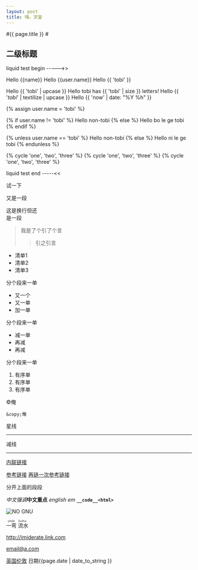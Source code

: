 ```yaml
---
layout: post
title: 嗨，天堂
---
```

#{{ page.title }} #

## 二级标题 ##

liquid test begin ----->>

Hello {{name}}
Hello {{user.name}}
Hello {{ 'tobi' }}

Hello {{ 'tobi' | upcase }}
Hello tobi has {{ 'tobi' | size }} letters!
Hello {{ '*tobi*' | textilize | upcase }}
Hello {{ 'now' | date: "%Y %h" }}

{% assign user.name = 'tobi' %}

{% if user.name != 'tobi' %}
Hello non-tobi
{% else %}
Hello bo le ge tobi
{% endif %}

{% unless user.name == 'tobi' %}
Hello non-tobi
{% else %}
Hello ni le ge tobi
{% endunless %}

{% cycle 'one', 'two', 'three' %}
{% cycle 'one', 'two', 'three' %}
{% cycle 'one', 'two', 'three' %}

liquid test end -----<<

试一下

又是一段

这是换行但还  
是一段

> 我是了个引了个言
> > 引之引言

* 清单1
* 清单2
* 清单3

分个段来一单

+ 又一个
+ 又一单
+ 加一单

分个段来一单

- 减一单
- 再减
- 再减

分个段来一单

1. 有序单
2. 有序单
3. 有序单

&copy;俺

    &copy;俺

星线

*********

减线

-------------

[内联链接](http:/google.com/ "Google")

[参考链接][refid]
[再链一次参考链接][refid]

分开上面的段段

[refid]: http://baidu.com/ "千百度"

*中文强调*__中文重点__ _english em_ **`__code__<html>`**

![NO GNU][nognu]

[nognu]: http://savannah.nongnu.org/images/Savannah.theme/floating.png
        "No gnu heiehi"

<ruby class="romanization">
一弯<rt>yìwān</rt>
流水<rt>liushui</rt>
</ruby>

<http://imiderate.link.com>

<email@a.com>

<u>英国</u><u>伦敦</u>
日期{{page.date | date_to_string }}
